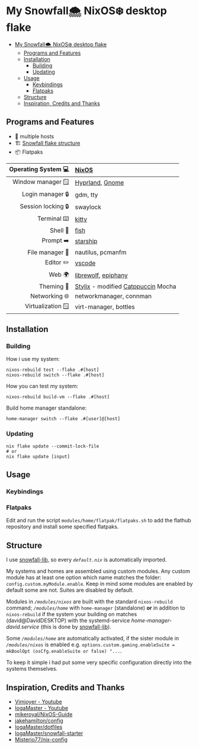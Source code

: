 # My Snowfall🌨️ NixOS❄️ desktop flake

-   [My Snowfall🌨️ NixOS❄️ desktop flake](#my-snowfall️-nixos️-desktop-flake)
    -   [Programs and Features](#programs-and-features)
    -   [Installation](#installation)
        -   [Building](#building)
        -   [Updating](#updating)
    -   [Usage](#usage)
        -   [Keybindings](#keybindings)
        -   [Flatpaks](#flatpaks)
    -   [Structure](#structure)
    -   [Inspiration, Credits and Thanks](#inspiration-credits-and-thanks)

## Programs and Features

-   🔄 multiple hosts
-   🏗️ [Snowfall flake structure](https://snowfall.org/reference/lib/#flake-structure)
-   📦 Flatpaks

| Operating System 💻 | [NixOS](https://nixos.org/)                                                                            |
| ------------------: | :----------------------------------------------------------------------------------------------------- |
|   Window manager 🪟 | [Hyprland](https://hyprland.org/), [Gnome](https://www.gnome.org/)                                     |
|    Login manager 🔒 | gdm, tty                                                                                               |
|  Session locking 🔒 | swaylock                                                                                               |
|         Terminal ⌨️ | [kitty](https://sw.kovidgoyal.net/kitty/)                                                              |
|            Shell 🐚 | [fish](https://fishshell.com/)                                                                         |
|           Prompt ➡️ | [starship](https://starship.rs/)                                                                       |
|     File manager 📁 | nautilus, pcmanfm                                                                                      |
|           Editor ✏️ | [vscode](https://code.visualstudio.com/)                                                               |
|              Web 🌍 | [librewolf](https://librewolf.net/), [epiphany](https://apps.gnome.org/Epiphany/)                      |
|          Theming 🎨 | [Stylix](https://github.com/danth/stylix) - modified [Catppuccin](https://github.com/catppuccin) Mocha |
|       Networking 🌐 | networkmanager, connman                                                                                |
|   Virtualization 🪟 | virt-manager, bottles                                                                                  |

## Installation

### Building

How i use my system:

```shell
nixos-rebuild test --flake .#[host]
nixos-rebuild switch --flake .#[host]
```

How you can test my system:

```shell
nixos-rebuild build-vm --flake .#[host]
```

Build home manager standalone:

```shell
home-manager switch --flake .#[user]@[host]
```

### Updating

```shell
nix flake update --commit-lock-file
# or
nix flake update [input]
```

## Usage

### Keybindings

### Flatpaks

Edit and run the script `modules/home/flatpak/flatpaks.sh` to add the flathub repository and install some specified flatpaks.

## Structure

I use [snowfall-lib](https://github.com/snowfallorg/lib), so every _`default.nix`_ is automatically imported.

My systems and homes are assembled using custom modules. Any custom module has at least one option which name matches the folder: `config.custom.myModule.enable`. Keep in mind some modules are enabled by default some are not. Suites are disabled by default.

Modules in _`/modules/nixos`_ are built with the standard `nixos-rebuild` command; _`/modules/home`_ with `home-manager` (standalone) **or** in addition to `nixos-rebuild` if the system your building on matches (david@DavidDESKTOP) with the systemd-service _home-manager-david.service_ (this is done by [snowfall-lib](https://github.com/snowfallorg/lib)).

Some _`/modules/home`_ are automatically activated, if the sister module in _`/modules/nixos`_ is enabled e.g. `options.custom.gaming.enableSuite = mkBoolOpt (osCfg.enableSuite or false) "...`.

To keep it simple i had put some very specific configuration directly into the systems themselves.

## Inspiration, Credits and Thanks

-   [Vimjoyer - Youtube](https://www.youtube.com/@vimjoyer)
-   [IogaMaster - Youtube](https://www.youtube.com/@IogaMaster)
-   [mikeroyal/NixOS-Guide](https://github.com/mikeroyal/NixOS-Guide)
-   [jakehamilton/config](https://github.com/jakehamilton/config)
-   [IogaMaster/dotfiles](https://github.com/IogaMaster/dotfiles)
-   [IogaMaster/snowfall-starter](https://github.com/IogaMaster/snowfall-starter)
-   [Misterio77/nix-config](https://github.com/Misterio77/nix-config)
